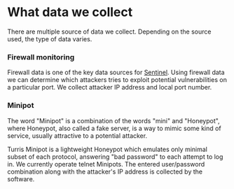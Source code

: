What data we collect
=========================

There are multiple source of data we collect. Depending on the source used, the
type of data varies.

### Firewall monitoring
 
Firewall data is one of the key data sources for [Sentinel](/basics/apps/sentinel). Using firewall data
we can determine which attackers tries to exploit potential vulnerabilities on
a particular port. We collect attacker IP address and local port number.

### Minipot

The word "Minipot" is a combination of the words "mini" and "Honeypot", where
Honeypot, also called a fake server, is a way to mimic some kind of service,
usually attractive to a potential attacker.

Turris Minipot is a lightweight Honeypot which emulates only minimal subset of
each protocol, answering "bad password" to each attempt to log in. We currently
operate telnet Minipots. The entered user/password combination along with
the attacker's IP address is collected by the software.
